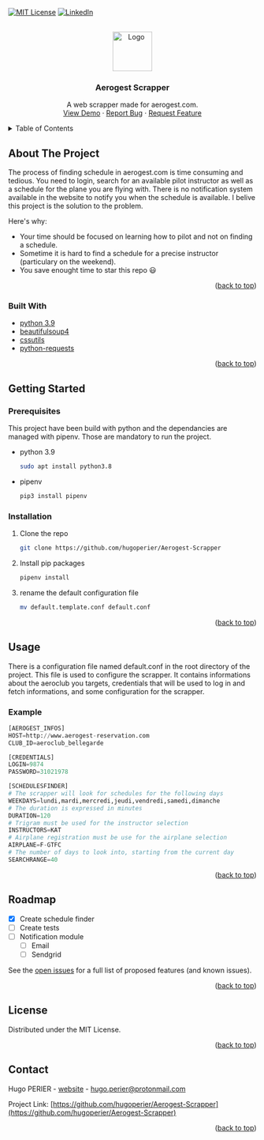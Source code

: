 <div id="top"></div>

<!-- PROJECT SHIELDS -->
<!--
*** I'm using markdown "reference style" links for readability.
*** Reference links are enclosed in brackets [ ] instead of parentheses ( ).
*** See the bottom of this document for the declaration of the reference variables
*** https://www.markdownguide.org/basic-syntax/#reference-style-links
-->
[![MIT License][license-shield]][license-url]
[![LinkedIn][linkedin-shield]][linkedin-url]



<!-- PROJECT LOGO -->
<br />
<div align="center">
  <a href="https://github.com/hugoperier/Aerogest-Scrapper">
    <img src="http://www.aerogest-reservation.com/Content/images/aerogest_resa.png" alt="Logo" width="80" height="80">
  </a>

  <h3 align="center">Aerogest Scrapper</h3>

  <p align="center">
    A web scrapper made for aerogest.com.
    <br />
    <a href="https://github.com/hugoperier/Aerogest-Scrapper/Best-README-Template">View Demo</a>
    ·
    <a href="https://github.com/hugoperier/Aerogest-Scrapper/Best-README-Template/issues">Report Bug</a>
    ·
    <a href="https://github.com/hugoperier/Aerogest-Scrapper/Best-README-Template/issues">Request Feature</a>
  </p>
</div>



<!-- TABLE OF CONTENTS -->
<details>
  <summary>Table of Contents</summary>
  <ol>
    <li>
      <a href="#about-the-project">About The Project</a>
      <ul>
        <li><a href="#built-with">Built With</a></li>
      </ul>
    </li>
    <li>
      <a href="#getting-started">Getting Started</a>
      <ul>
        <li><a href="#prerequisites">Prerequisites</a></li>
        <li><a href="#installation">Installation</a></li>
      </ul>
    </li>
    <li><a href="#usage">Usage</a></li>
    <li><a href="#roadmap">Roadmap</a></li>
    <li><a href="#license">License</a></li>
    <li><a href="#contact">Contact</a></li>
  </ol>
</details>



<!-- ABOUT THE PROJECT -->
## About The Project

The process of finding schedule in aerogest.com is time consuming and tedious. You need to login, search for an available pilot instructor as well as a schedule for the plane you are flying with. There is no notification system available in the website to notify you when the schedule is available. I belive this project is the solution to the problem.

Here's why:
* Your time should be focused on learning how to pilot and not on finding a schedule.
* Sometime it is hard to find a schedule for a precise instructor (particulary on the weekend).
* You save enought time to star this repo 😃

<p align="right">(<a href="#top">back to top</a>)</p>



### Built With

* [python 3.9](https://www.python.org)
* [beautifulsoup4](https://www.crummy.com/software/BeautifulSoup/bs4/doc/)
* [cssutils](https://pypi.org/project/cssutils/)
* [python-requests](https://docs.python-requests.org/en/latest/)

<p align="right">(<a href="#top">back to top</a>)</p>



<!-- GETTING STARTED -->
## Getting Started


### Prerequisites

This project have been build with python and the dependancies are managed with pipenv.
Those are mandatory to run the project.
* python 3.9
  ```sh
  sudo apt install python3.8
  ```
* pipenv
  ```sh
  pip3 install pipenv
    ```

### Installation


1. Clone the repo
   ```sh
   git clone https://github.com/hugoperier/Aerogest-Scrapper
   ```
3. Install pip packages
   ```sh
   pipenv install
   ```
4. rename the default configuration file
   ```sh
   mv default.template.conf default.conf
   ```

<p align="right">(<a href="#top">back to top</a>)</p>



<!-- USAGE EXAMPLES -->
## Usage

There is a configuration file named default.conf in the root directory of the project.
This file is used to configure the scrapper. It contains informations about the aeroclub you targets, credentials that will be used to log in and fetch informations, and some configuration for the scrapper.

### Example

```py
[AEROGEST_INFOS]
HOST=http://www.aerogest-reservation.com
CLUB_ID=aeroclub_bellegarde

[CREDENTIALS]
LOGIN=9874 
PASSWORD=31021978

[SCHEDULESFINDER]
# The scrapper will look for schedules for the following days
WEEKDAYS=lundi,mardi,mercredi,jeudi,vendredi,samedi,dimanche
# The duration is expressed in minutes
DURATION=120
# Trigram must be used for the instructor selection
INSTRUCTORS=KAT
# Airplane registration must be use for the airplane selection 
AIRPLANE=F-GTFC
# The number of days to look into, starting from the current day
SEARCHRANGE=40
```

<p align="right">(<a href="#top">back to top</a>)</p>



<!-- ROADMAP -->
## Roadmap

- [x] Create schedule finder
- [ ] Create tests
- [ ] Notification module
    - [ ] Email
    - [ ] Sendgrid

See the [open issues](https://github.com/hugoperier/Aerogest-Scrapper/issues) for a full list of proposed features (and known issues).

<p align="right">(<a href="#top">back to top</a>)</p>


<!-- LICENSE -->
## License

Distributed under the MIT License.

<p align="right">(<a href="#top">back to top</a>)</p>



<!-- CONTACT -->
## Contact

Hugo PERIER - [website](https://hugoperier.eu) - hugo.perier@protonmail.com

Project Link: [https://github.com/hugoperier/Aerogest-Scrapper](https://github.com/hugoperier/Aerogest-Scrapper)

<p align="right">(<a href="#top">back to top</a>)</p>


<!-- MARKDOWN LINKS & IMAGES -->
<!-- https://www.markdownguide.org/basic-syntax/#reference-style-links -->
[license-shield]: https://img.shields.io/github/license/othneildrew/Best-README-Template.svg?style=for-the-badge
[license-url]: https://github.com/othneildrew/Best-README-Template/blob/master/LICENSE.txt
[linkedin-shield]: https://img.shields.io/badge/-LinkedIn-black.svg?style=for-the-badge&logo=linkedin&colorB=555
[linkedin-url]: https://www.linkedin.com/in/hugo-perier-forreal/